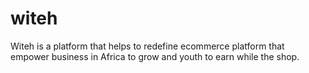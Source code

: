 # witeh
Witeh is a platform that helps to redefine ecommerce platform that empower business in Africa to grow and youth to earn while the shop.
